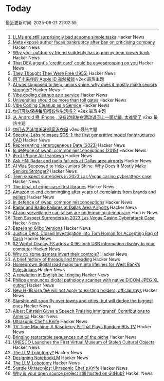 # Today

最近更新时间: 2025-09-21 22:02:55

--- 
1. [LLMs are still surprisingly bad at some simple tasks](https://shkspr.mobi/blog/2025/09/llms-are-still-surprisingly-bad-at-simple-tasks/) Hacker News
2. [Meta exposé author faces bankruptcy after ban on criticising company](https://www.theguardian.com/technology/2025/sep/21/meta-expose-author-sarah-wynn-williams-faces-bankruptcy-after-ban-on-criticising-company) Hacker News
3. [Why your outdoorsy friend suddenly has a gummy bear power bank](https://www.theverge.com/tech/781387/backpacking-ultralight-haribo-power-bank) Hacker News
4. [That DEA agent's 'credit card' could be eavesdropping on you](https://www.independent.co.uk/news/world/americas/dea-surveillance-hidden-cameras-federal-law-enforcement-b2828606.html) Hacker News
5. [They Thought They Were Free (1955)](https://press.uchicago.edu/Misc/Chicago/511928.html) Hacker News
6. [用了十来年的 Apple ID 突然被锁](https://www.v2ex.com/t/1160848) v2ex 最热主题
7. [AI was supposed to help juniors shine. why does it mostly make seniors stronger?](https://elma.dev/notes/ai-makes-seniors-stronger/) Hacker News
8. [Vibe coding cleanup as a service](https://donado.co/en/articles/2025-09-16-vibe-coding-cleanup-as-a-service/) Hacker News
9. [Universities should be more than toll gates](https://www.waliddib.com/posts/universities-should-be-more-than-toll-gates/) Hacker News
10. [Vibe Coding Cleanup as a Service](https://donado.co/en/articles/2025-09-16-vibe-coding-cleanup-as-a-service/) Hacker News
11. [你们可以保持每周都有性生活吗？](https://www.v2ex.com/t/1160811) v2ex 最热主题
12. [从 Android 换 iPhone , 没有边缘左右滑动返回上一面功能, 太难受了](https://www.v2ex.com/t/1160803) v2ex 最热主题
13. [你们去游泳馆游泳都穿泳衣吗](https://www.v2ex.com/t/1160796) v2ex 最热主题
14. [Spectral Labs releases SGS-1: the first generative model for structured CAD](https://www.spectrallabs.ai/research/SGS-1) Hacker News
15. [Representing Heterogeneous Data (2023)](https://journal.stuffwithstuff.com/2023/08/04/representing-heterogeneous-data/) Hacker News
16. [In defence of swap: common misconceptions (2018)](https://chrisdown.name/2018/01/02/in-defence-of-swap.html) Hacker News
17. [iFixit iPhone Air teardown](https://www.ifixit.com/News/113171/iphone-air-teardown) Hacker News
18. [Ask HN: Radar and radio failures at Dallas area airports](https://news.ycombinator.com/item?id=45319496) Hacker News
19. [AI Was Supposed to Help Juniors Shine. Why Does It Mostly Make Seniors Stronger?](https://elma.dev/notes/ai-makes-seniors-stronger/) Hacker News
20. [Teen suspect surrenders in 2023 Las Vegas casino cyberattack case](https://www.casino.org/news/teen-suspect-surrenders-in-2023-las-vegas-strip-cyberattack-case/) Hacker News
21. [The bloat of edge-case first libraries](https://43081j.com/2025/09/bloat-of-edge-case-libraries) Hacker News
22. [Amazon to end commingling after years of complaints from brands and sellers](https://www.modernretail.co/operations/amazon-to-end-commingling-program-after-years-of-complaints-from-brands-and-sellers/) Hacker News
23. [In defence of swap: common misconceptions](https://chrisdown.name/2018/01/02/in-defence-of-swap.html) Hacker News
24. [Radar and Radio Failures at Dallas Area Airports](https://news.ycombinator.com/item?id=45319496) Hacker News
25. [AI and surveillance capitalism are undermining democracy](https://thebulletin.org/2025/08/how-ai-and-surveillance-capitalism-are-undermining-democracy/) Hacker News
26. [Teen Suspect Surrenders in 2023 Las Vegas Casino Cyberattack Case](https://www.casino.org/news/teen-suspect-surrenders-in-2023-las-vegas-strip-cyberattack-case/) Hacker News
27. [Bazel and Glibc Versions](https://blogsystem5.substack.com/p/glibc-versions-bazel) Hacker News
28. [Justice Dept. Closed Investigation into Tom Homan for Accepting Bag of Cash](https://www.nytimes.com/2025/09/20/us/politics/tom-homan-fbi-trump.html) Hacker News
29. [$2 WeAct Display FS adds a 0.96-inch USB information display to your computer](https://www.cnx-software.com/2025/09/18/2-weact-display-fs-adds-a-0-96-inch-usb-information-display-to-your-computer/) Hacker News
30. [Why do some gamers invert their controls?](https://www.theguardian.com/games/2025/sep/18/why-do-some-gamers-invert-their-controls-scientists-now-have-answers-but-theyre-not-what-you-think) Hacker News
31. [A brief history of threads and threading](https://eclecticlight.co/2025/09/20/a-brief-history-of-threads-and-threading/) Hacker News
32. [Homegrown digital road maps turn into lifelines for West Bank’s Palestinians](https://restofworld.org/2025/palestinians-digital-maps-west-bank-israel/) Hacker News
33. [A revolution in English bell ringing](https://harpers.org/archive/2025/10/a-change-of-tune-veronique-greenwood-bell-ringing/) Hacker News
34. [Philips announces digital pathology scanner with native DICOM JPEG XL output](https://www.philips.com/a-w/about/news/archive/standard/news/articles/2025/philips-announces-digital-pathology-scanner-with-native-configurable-dicom-jpeg-and-jpeg-xl-output-in-world-first.html) Hacker News
35. [New H-1B visa fee will not apply to existing holders, official says](https://www.axios.com/2025/09/20/trump-h-1b-immigration-visas) Hacker News
36. [Starship will soon fly over towns and cities, but will dodge the biggest ones](https://arstechnica.com/space/2025/09/starship-will-soon-fly-over-towns-and-cities-but-will-dodge-the-biggest-ones/) Hacker News
37. [Albert Einstein Gives a Speech Praising Immigrants' Contributions to America](https://www.openculture.com/2025/09/albert-einstein-gives-a-speech-praising-diversity-immigrants-contributions.html) Hacker News
38. [Ultrasonic Chef's Knife](https://seattleultrasonics.com/) Hacker News
39. [TV Time Machine: A Raspberry Pi That Plays Random 90s TV](https://quarters.captaintouch.com/blog/posts/2025-09-20-tv-time-machine-a-raspberry-pi-that-plays-random-90s-tv.html) Hacker News
40. [Bringing restartable sequences out of the niche](https://lwn.net/Articles/1033955/) Hacker News
41. [UNESCO Launches the First Virtual Museum of Stolen Cultural Objects](https://www.unesco.org/en/articles/unesco-launches-worlds-first-virtual-museum-stolen-cultural-objects-global-scale-mondiacult-2025) Hacker News
42. [The LLM Lobotomy?](https://learn.microsoft.com/en-us/answers/questions/5561465/the-llm-lobotomy) Hacker News
43. [Designing NotebookLM](https://jasonspielman.com/notebooklm) Hacker News
44. [The LLM Lobotomy](https://learn.microsoft.com/en-us/answers/questions/5561465/the-llm-lobotomy) Hacker News
45. [Seattle Ultrasonics: Ultrasonic Chef's Knife](https://seattleultrasonics.com/) Hacker News
46. [Why is your open source project still hosted on GitHub?](https://unixdigest.com/articles/why-is-your-open-source-project-still-hosted-on-github.html) Hacker News

